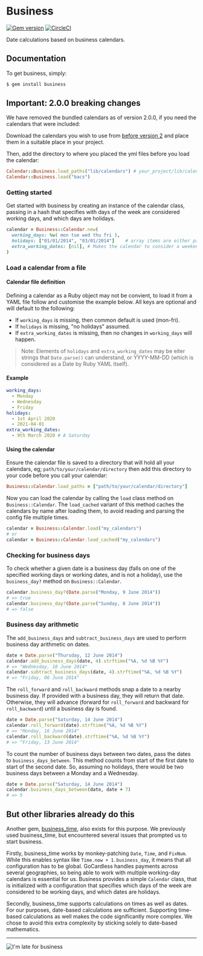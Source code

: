 # Business

[![Gem version](https://badge.fury.io/rb/business.svg)](http://badge.fury.io/rb/business)
[![CircleCI](https://circleci.com/gh/gocardless/business.svg?style=svg)](https://circleci.com/gh/gocardless/business)

Date calculations based on business calendars.

## Documentation

To get business, simply:

```bash
$ gem install business
```

## Important: 2.0.0 breaking changes

We have removed the bundled calendars as of version 2.0.0, if you need the calendars that were included:

Download the calendars you wish to use from [before version 2](https://github.com/gocardless/business/tree/b12c186ca6fd4ffdac85175742ff7e4d0a705ef4/lib/business/data) and place them in a suitable place in your project.

Then, add the directory to where you placed the yml files before you load the calendar:

```ruby
Calendar::Business.load_paths("lib/calendars") # your_project/lib/calendars/ contains bacs.yml
Calendar::Business.load("bacs")
```

### Getting started

Get started with business by creating an instance of the calendar class, passing in a hash that specifies with days of the week are considered working days, and which days are holidays.

```ruby
calendar = Business::Calendar.new(
  working_days: %w( mon tue wed thu fri ),
  holidays: ["01/01/2014", "03/01/2014"]    # array items are either parseable date strings, or real Date objects
  extra_working_dates: [nil], # Makes the calendar to consider a weekend day as a working day.
)
```

### Load a calendar from a file

#### Calendar file definition

Defining a calendar as a Ruby object may not be convient, to load it from a YAML file follow and customise the example below. All keys are optional and will default to the following:

- If `working_days` is missing, then common default is used (mon-fri).
- If `holidays` is missing, "no holidays" assumed.
- If `extra_working_dates` is missing, then no changes in `working_days` will happen.

> Note: Elements of `holidays` and `extra_working_dates` may be eiter strings that `Date.parse()` can understand, or YYYY-MM-DD (which is considered as a Date by Ruby YAML itself).

#### Example

```yaml
working_days:
  - Monday
  - Wednesday
  - Friday
holidays:
  - 1st April 2020
  - 2021-04-01
extra_working_dates:
  - 9th March 2020 # A Saturday
```

#### Using the calendar

Ensure the calendar file is saved to a directory that will hold all your calendars, eg; `path/to/your/calendar/directory` then add this directory to your code before you call your calendar:

```ruby
Business::Calendar.load_paths = ["path/to/your/calendar/directory"]
```

Now you can load the calendar by calling the `load` class method on `Business::Calendar`. The
`load_cached` variant of this method caches the calendars by name after loading them, to avoid reading and parsing the config file multiple times.

```ruby
calendar = Business::Calendar.load("my_calendars")
# or
calendar = Business::Calendar.load_cached("my_calendars")
```

### Checking for business days

To check whether a given date is a business day (falls on one of the specified working days or working dates, and is not a holiday), use the `business_day?` method on `Business::Calendar`.

```ruby
calendar.business_day?(Date.parse("Monday, 9 June 2014"))
# => true
calendar.business_day?(Date.parse("Sunday, 8 June 2014"))
# => false
```

### Business day arithmetic

The `add_business_days` and `subtract_business_days` are used to perform business day arithmetic on dates.

```ruby
date = Date.parse("Thursday, 12 June 2014")
calendar.add_business_days(date, 4).strftime("%A, %d %B %Y")
# => "Wednesday, 18 June 2014"
calendar.subtract_business_days(date, 4).strftime("%A, %d %B %Y")
# => "Friday, 06 June 2014"
```

The `roll_forward` and `roll_backward` methods snap a date to a nearby business day. If provided with a business day, they will return that date. Otherwise, they will advance (forward for `roll_forward` and backward for `roll_backward`) until a business day is found.

```ruby
date = Date.parse("Saturday, 14 June 2014")
calendar.roll_forward(date).strftime("%A, %d %B %Y")
# => "Monday, 16 June 2014"
calendar.roll_backward(date).strftime("%A, %d %B %Y")
# => "Friday, 13 June 2014"
```

To count the number of business days between two dates, pass the dates to `business_days_between`. This method counts from start of the first date to start of the second date. So, assuming no holidays, there would be two business days between a Monday and a Wednesday.

```ruby
date = Date.parse("Saturday, 14 June 2014")
calendar.business_days_between(date, date + 7)
# => 5
```

## But other libraries already do this

Another gem, [business_time](https://github.com/bokmann/business_time), also exists for this purpose. We previously used business_time, but encountered several issues that prompted us to start business.

Firstly, business_time works by monkey-patching `Date`, `Time`, and `FixNum`. While this enables syntax like `Time.now + 1.business_day`, it means that all configuration has to be global. GoCardless handles payments across several geographies, so being able to work with multiple working-day calendars is
essential for us. Business provides a simple `Calendar` class, that is initialized with a configuration that specifies which days of the week are considered to be working days, and which dates are holidays.

Secondly, business_time supports calculations on times as well as dates. For our purposes, date-based calculations are sufficient. Supporting time-based calculations as well makes the code significantly more complex. We chose to avoid this extra complexity by sticking solely to date-based mathematics.

---


![I'm late for business](http://3.bp.blogspot.com/-aq4iOz2OZzs/Ty8xaQwMhtI/AAAAAAAABrM/-vn4tcRA9-4/s1600/daily-morning-awesomeness-243.jpeg)

